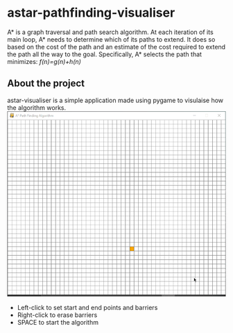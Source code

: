 # astar-pathfinding-visualiser
A* is a graph traversal and path search algorithm. At each iteration of its main loop, A* needs to determine which of its paths to extend. It does so based on the cost of the path and an estimate of the cost required to extend the path all the way to the goal. Specifically, A* selects the path that minimizes: <em>f(n)=g(n)+h(n)</em><br>

## About the project
astar-visualiser is a simple application made using pygame to visulaise how the algorithm works.
![](astar.gif)
<ul>
  <li>Left-click to set start and end points and barriers</li>
  <li>Right-click to erase barriers</li>
  <li>SPACE to start the algorithm </li>  
</ul>
